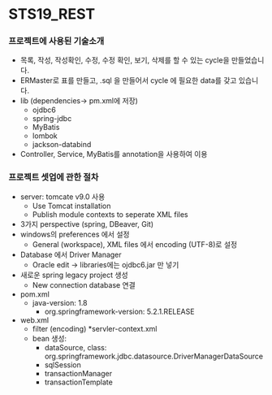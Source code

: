 # STS19_REST

### 프로젝트에 사용된 기술소개 
 * 목록, 작성, 작성확인, 수정, 수정 확인, 보기, 삭제를 할 수 있는 cycle을 만들었습니다.
 * ERMaster로 표를 만들고, .sql 을 만들어서 cycle 에 필요한 data를 갖고 있습니다.
 * lib (dependencies-> pm.xml에 저장)
    - ojdbc6
    - spring-jdbc
    - MyBatis
    - lombok
    - jackson-databind
 * Controller, Service, MyBatis를 annotation을 사용하여 이용
  
### 프로젝트 셋업에 관한 절차
 * server: tomcate v9.0 사용
    - Use Tomcat installation
    - Publish module contexts to seperate XML files
 * 3가지 perspective (spring, DBeaver, Git)
 * windows의 preferences 에서 설정
    - General (workspace), XML files 에서 encoding (UTF-8)로 설정
 * Database 에서 Driver Manager
    - Oracle edit -> libraries에는 ojdbc6.jar 만 넣기
 * 새로운 spring legacy project 생성
    - New connection database 연결
 * pom.xml
    - java-version: 1.8
		- org.springframework-version: 5.2.1.RELEASE
 * web.xml
    - filter (encoding)
 *servler-context.xml
    - bean 생성: 
        - dataSource, class: org.springframework.jdbc.datasource.DriverManagerDataSource
        - sqlSession
        - transactionManager
        - transactionTemplate
